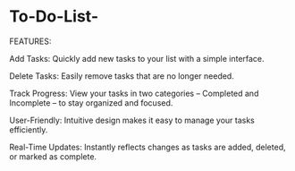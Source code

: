 # To-Do-List-

FEATURES:

Add Tasks: Quickly add new tasks to your list with a simple interface.

Delete Tasks: Easily remove tasks that are no longer needed.

Track Progress: View your tasks in two categories – Completed and Incomplete – to stay organized and focused.

User-Friendly: Intuitive design makes it easy to manage your tasks efficiently.

Real-Time Updates: Instantly reflects changes as tasks are added, deleted, or marked as complete.
